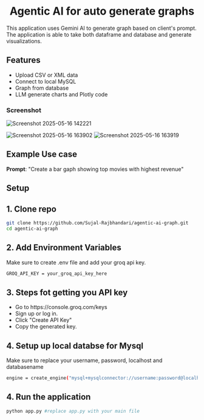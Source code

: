 <h1 align = "center">Agentic AI for auto generate graphs</h1>

This application uses Gemini AI to generate graph based on client's prompt. The application is able to take both dataframe and database and generate visualizations. <br> 

<h2>Features</h2>
<ul>
<li>Upload CSV or XML data</li>
<li>Connect to local MySQL</li>
<li>Graph from database</li>
<li>LLM generate charts and Plotly code</li>
</ul>

<h3>Screenshot</h3>

![Screenshot 2025-05-16 142221](https://github.com/user-attachments/assets/03a274b5-1ee4-4043-8791-88dbe28a4b1e)

![Screenshot 2025-05-16 163902](https://github.com/user-attachments/assets/5f752cf0-cf2f-4a9c-83a9-44ae9c2c00b8)
![Screenshot 2025-05-16 163919](https://github.com/user-attachments/assets/3a4219e1-01fb-4fc9-a1d4-b03fb66b7cf7)


<h2>Example Use case</h2>
<b>Prompt</b>: "Create a bar gaph showing top movies with highest revenue"

<h2>Setup</h2>
<h2>1. Clone repo</h2>

```bash
git clone https://github.com/Sujal-Rajbhandari/agentic-ai-graph.git
cd agentic-ai-graph
```

<h2>2. Add Environment Variables</h2>
Make sure to create .env file and add your groq api key.

```bash
GROQ_API_KEY = your_groq_api_key_here
```

<h2>3. Steps fot getting you API key</h2>
<ul>
  <li>Go to https://console.groq.com/keys</li>
  <li>Sign up or log in.</li>
  <li>Click "Create API Key"</li>
  <li>Copy the generated key.</li>
</ul>
<h2>4. Setup up local databse for Mysql</h2>
Make sure to replace your username, password, localhost and databasename

```bash
engine = create_engine("mysql+mysqlconnector://username:password@localhost:3306/database")
```
<h2>4. Run the application</h2>

```bash
python app.py #replace app.py with your main file
```

